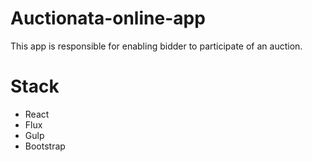 # Auctionata-online-app

This app is responsible for enabling bidder to participate of an auction.

# Stack

+ React
+ Flux
+ Gulp
+ Bootstrap

